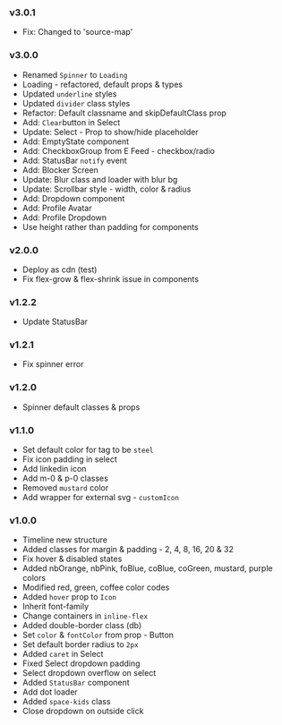 ### v3.0.1

- Fix: Changed to 'source-map'

### v3.0.0

- Renamed `Spinner` to `Loading`
- Loading - refactored, default props & types
- Updated `underline` styles
- Updated `divider` class styles
- Refactor: Default classname and skipDefaultClass prop
- Add: `Clear`button in Select
- Update: Select - Prop to show/hide placeholder
- Add: EmptyState component
- Add: CheckboxGroup from E Feed - checkbox/radio
- Add: StatusBar `notify` event
- Add: Blocker Screen
- Update: Blur class and loader with blur bg
- Update: Scrollbar style - width, color & radius
- Add: Dropdown component
- Add: Profile Avatar
- Add: Profile Dropdown
- Use height rather than padding for components

### v2.0.0

- Deploy as cdn (test)
- Fix flex-grow & flex-shrink issue in components

### v1.2.2

- Update StatusBar

### v1.2.1

- Fix spinner error

### v1.2.0

- Spinner default classes & props

### v1.1.0

- Set default color for tag to be `steel`
- Fix icon padding in select
- Add linkedin icon
- Add m-0 & p-0 classes
- Removed `mustard` color
- Add wrapper for external svg - `customIcon`

### v1.0.0

- Timeline new structure
- Added classes for margin & padding - 2, 4, 8, 16, 20 & 32
- Fix hover & disabled states
- Added nbOrange, nbPink, foBlue, coBlue, coGreen, mustard, purple colors
- Modified red, green, coffee color codes
- Added `hover` prop to `Icon`
- Inherit font-family
- Change containers in `inline-flex`
- Added double-border class (db)
- Set `color` & `fontColor` from prop - Button
- Set default border radius to `2px`
- Added `caret` in Select
- Fixed Select dropdown padding
- Select dropdown overflow on select
- Added `StatusBar` component
- Add dot loader
- Added `space-kids` class
- Close dropdown on outside click
